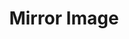 ---
title: "Mirror Image"
permalink: /spells/mirror-image/
tags:
  - Spell
available_for:
  - Sorcerer
  - Warlock
  - Wizard
level: "2nd Level"
school: "Illusion"
comp:
  - V
  - S
duration: "1 minute"
description: |
  Three illusory duplicates of yourself appear in your space. Until the spell ends, the duplicates move with you and mimic your actions, shifting position so it's impossible to track which image is real. You can use your action to dismiss the illusory duplicates.

  Each time a creature targets you with an attack during the spell's duration, roll a d20 to determine whether the attack instead targets one of your duplicates.

  If you have three duplicates, you must roll a 6 or higher to change the attack's target to a duplicate. With two duplicates, you must roll an 8 or higher. With one duplicate, you must roll an 11 or higher.

  A duplicate's AC equals 10 + your Dexterity modifier. If an attack hits a duplicate, the duplicate is destroyed. A duplicate can be destroyed only by an attack that hits it. It ignores all other damage and effects. The spell ends when all three duplicates are destroyed.

  A creature is unaffected by this spell if it can't see, if it relies on senses other than sight, such as blindsight, or if it can perceive illusions as false, as with truesight.
excerpt: "Three illusory duplicates of yourself appear in your space."
source: "Basic Rules"
---